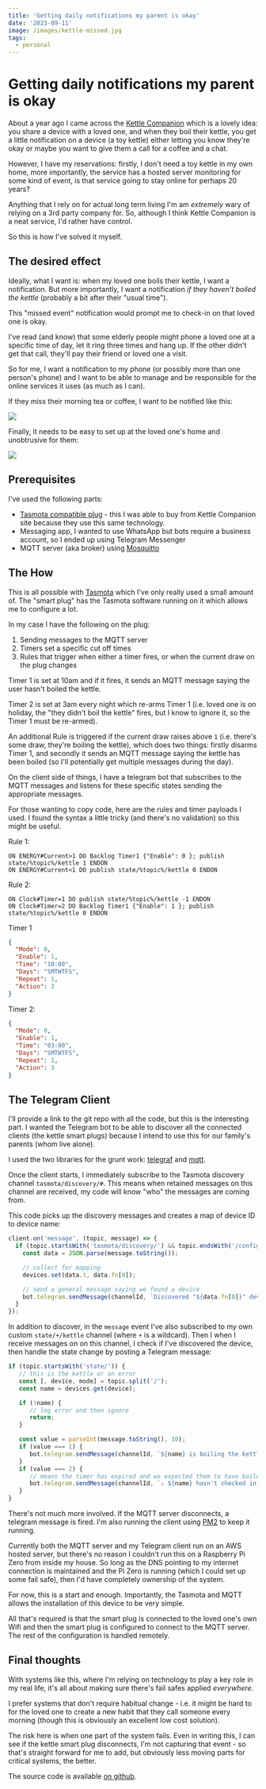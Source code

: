 ```yaml
---
title: 'Getting daily notifications my parent is okay'
date: '2023-09-11'
image: /images/kettle-missed.jpg
tags:
  - personal
---
```


# Getting daily notifications my parent is okay

About a year ago I came across the [Kettle Companion](https://kettlecompanion.com/) which is a lovely idea: you share a device with a loved one, and when they boil their kettle, you get a little notification on a device (a toy kettle) either letting you know they're okay or maybe you want to give them a call for a coffee and a chat.

However, I have my reservations: firstly, I don't need a toy kettle in my own home, more importantly, the service has a hosted server monitoring for some kind of event, is that service going to stay online for perhaps 20 years?

Anything that I rely on for actual long term living I'm am _extremely_ wary of relying on a 3rd party company for. So, although I think Kettle Companion is a neat service, I'd rather have control.

So this is how I've solved it myself.

<!--more-->

## The desired effect

Ideally, what I want is: when my loved one boils their kettle, I want a notification. But more importantly, I want a notification _if they haven't boiled the kettle_ (probably a bit after their "usual time").

This "missed event" notification would prompt me to check-in on that loved one is okay.

I've read (and know) that some elderly people might phone a loved one at a specific time of day, let it ring three times and hang up. If the other didn't get that call, they'll pay their friend or loved one a visit.

So for me, I want a notification to my phone (or possibly more than one person's phone) and I want to be able to manage and be responsible for the online services it uses (as much as I can).

If they miss their morning tea or coffee, I want to be notified like this:

![](/images/kettle-missed.jpg)

Finally, it needs to be easy to set up at the loved one's home and unobtrusive for them:

![](/images/kettle.jpg)

## Prerequisites

I've used the following parts:

- [Tasmota compatible plug](https://kettlecompanion.com/product/power-metering-smart-plug/) - this I was able to buy from Kettle Companion site because they use this same technology.
- Messaging app, I wanted to use WhatsApp but bots require a business account, so I ended up using Telegram Messenger
- MQTT server (aka broker) using [Mosquitto](https://mosquitto.org/)

## The How

This is all possible with [Tasmota](https://tasmota.github.io/docs/) which I've only really used a small amount of. The "smart plug" has the Tasmota software running on it which allows me to configure a lot.

In my case I have the following on the plug:

1. Sending messages to the MQTT server
2. Timers set a specific cut off times
3. Rules that trigger when either a timer fires, or when the current draw on the plug changes

Timer 1 is set at 10am and if it fires, it sends an MQTT message saying the user hasn't boiled the kettle.

Timer 2 is set at 3am every night which re-arms Timer 1 (i.e. loved one is on holiday, the "they didn't boil the kettle" fires, but I know to ignore it, so the Timer 1 must be re-armed).

An additional Rule is triggered if the current draw raises above `1` (i.e. there's some draw, they're boiling the kettle), which does two things: firstly disarms Timer 1, and secondly it sends an MQTT message saying the kettle has been boiled (so I'll potentially get multiple messages during the day).

On the client side of things, I have a telegram bot that subscribes to the MQTT messages and listens for these specific states sending the appropriate messages.

For those wanting to copy code, here are the rules and timer payloads I used. I found the syntax a little tricky (and there's no validation) so this might be useful.

Rule 1:

```
ON ENERGY#Current>1 DO Backlog Timer1 {"Enable": 0 }; publish state/%topic%/kettle 1 ENDON
ON ENERGY#Current<1 DO publish state/%topic%/kettle 0 ENDON
```

Rule 2:

```
ON Clock#Timer=1 DO publish state/%topic%/kettle -1 ENDON
ON Clock#Timer=2 DO Backlog Timer1 {"Enable": 1 }; publish state/%topic%/kettle 0 ENDON
```

Timer 1

```json
{
  "Mode": 0,
  "Enable": 1,
  "Time": "10:00",
  "Days": "SMTWTFS",
  "Repeat": 1,
  "Action": 3
}
```

Timer 2:

```json
{
  "Mode": 0,
  "Enable": 1,
  "Time": "03:00",
  "Days": "SMTWTFS",
  "Repeat": 1,
  "Action": 3
}
```


## The Telegram Client

I'll provide a link to the git repo with all the code, but this is the interesting part. I wanted the Telegram bot to be able to discover all the connected clients (the kettle smart plugs) because I intend to use this for our family's parents (whom live alone).

I used the two libraries for the grunt work: [telegraf](https://npmjs.com/telegraf) and [mqtt](https://npmjs.com/mqtt).

Once the client starts, I immediately subscribe to the Tasmota discovery channel `tasmota/discovery/#`. This means when retained messages on this channel are received, my code will know "who" the messages are coming from.

This code picks up the discovery messages and creates a map of device ID to device name:

```js
client.on('message', (topic, message) => {
  if (topic.startsWith('tasmota/discovery/') && topic.endsWith('/config')) {
    const data = JSON.parse(message.toString());

    // collect for mapping
    devices.set(data.t, data.fn[0]);

    // send a general message saying we found a device
    bot.telegram.sendMessage(channelId, `Discovered "${data.fn[0]}" device`);
  }
});
```

In addition to discover, in the `message` event I've also subscribed to my own custom `state/+/kettle` channel (where `+` is a wildcard). Then I when I receive messages on on this channel, I check if I've discovered the device, then handle the state change by posting a Telegram message:

```js
if (topic.startsWith('state/')) {
   // this is the kettle or an error
   const [, device, mode] = topic.split('/');
   const name = devices.get(device);

   if (!name) {
      // log error and then ignore
      return;
   }

   const value = parseInt(message.toString(), 10);
   if (value === 1) {
      bot.telegram.sendMessage(channelId, `${name} is boiling the kettle`);
   }
   if (value === 2) {
      // means the timer has expired and we expected them to have boiled
      bot.telegram.sendMessage(channelId, `⚠️ ${name} hasn't checked in`);
   }
}
```

There's not much more involved. If the MQTT server disconnects, a telegram message is fired. I'm also running the client using [PM2](https://pm2.io/) to keep it running.

Currently both the MQTT server and my Telegram client run on an AWS hosted server, but there's no reason I couldn't run this on a Raspberry Pi Zero from inside my house. So long as the DNS pointing to my internet connection is maintained and the Pi Zero is running (which I could set up some fail safe), then I'd have completely ownership of the system.

For now, this is a start and enough. Importantly, the Tasmota and MQTT allows the installation of this device to be very simple.

All that's required is that the smart plug is connected to the loved one's own Wifi and then the smart plug is configured to connect to the MQTT server. The rest of the configuration is handled remotely.

## Final thoughts

With systems like this, where I'm relying on technology to play a key role in my real life, it's all about making sure there's fail safes applied *everywhere*.

I prefer systems that don't require habitual change - i.e. it might be hard to for the loved one to create a new habit that they call someone every morning (though this is obviously an excellent low cost solution).

The risk here is when one part of the system fails. Even in writing this, I can see if the kettle smart plug disconnects, I'm not capturing that event - so that's straight forward for me to add, but obviously less moving parts for critical systems, the better.

The source code is available [on github](https://github.com/remy/kettle-notify).
